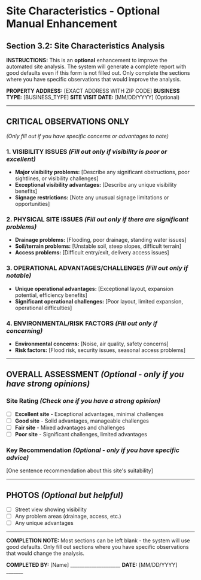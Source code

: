 # Site Characteristics - Optional Manual Enhancement
## Section 3.2: Site Characteristics Analysis

**INSTRUCTIONS:** This is an **optional** enhancement to improve the automated site analysis. The system will generate a complete report with good defaults even if this form is not filled out. Only complete the sections where you have specific observations that would improve the analysis.

**PROPERTY ADDRESS:** [EXACT ADDRESS WITH ZIP CODE]
**BUSINESS TYPE:** [BUSINESS_TYPE]
**SITE VISIT DATE:** [MM/DD/YYYY] (Optional)

---

## **CRITICAL OBSERVATIONS ONLY** 
*(Only fill out if you have specific concerns or advantages to note)*

### **1. VISIBILITY ISSUES** *(Fill out only if visibility is poor or excellent)*
- **Major visibility problems:** [Describe any significant obstructions, poor sightlines, or visibility challenges]
- **Exceptional visibility advantages:** [Describe any unique visibility benefits]
- **Signage restrictions:** [Note any unusual signage limitations or opportunities]

### **2. PHYSICAL SITE ISSUES** *(Fill out only if there are significant problems)*
- **Drainage problems:** [Flooding, poor drainage, standing water issues]
- **Soil/terrain problems:** [Unstable soil, steep slopes, difficult terrain]
- **Access problems:** [Difficult entry/exit, delivery access issues]

### **3. OPERATIONAL ADVANTAGES/CHALLENGES** *(Fill out only if notable)*
- **Unique operational advantages:** [Exceptional layout, expansion potential, efficiency benefits]
- **Significant operational challenges:** [Poor layout, limited expansion, operational difficulties]

### **4. ENVIRONMENTAL/RISK FACTORS** *(Fill out only if concerning)*
- **Environmental concerns:** [Noise, air quality, safety concerns]
- **Risk factors:** [Flood risk, security issues, seasonal access problems]

---

## **OVERALL ASSESSMENT** *(Optional - only if you have strong opinions)*

### **Site Rating** *(Check one if you have a strong opinion)*
- [ ] **Excellent site** - Exceptional advantages, minimal challenges
- [ ] **Good site** - Solid advantages, manageable challenges  
- [ ] **Fair site** - Mixed advantages and challenges
- [ ] **Poor site** - Significant challenges, limited advantages

### **Key Recommendation** *(Optional - only if you have specific advice)*
[One sentence recommendation about this site's suitability]

---

## **PHOTOS** *(Optional but helpful)*
- [ ] Street view showing visibility
- [ ] Any problem areas (drainage, access, etc.)
- [ ] Any unique advantages

---

**COMPLETION NOTE:** Most sections can be left blank - the system will use good defaults. Only fill out sections where you have specific observations that would change the analysis.

**COMPLETED BY:** [Name] _____________________ **DATE:** [MM/DD/YYYY] _______